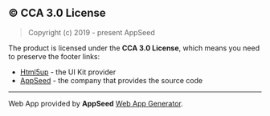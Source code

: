 ## © CCA 3.0 License

> Copyright (c) 2019 - present AppSeed

The product is licensed under the **CCA 3.0 License**, which means you need to preserve the footer links:

- [Html5up](https://html5up.net/) - the UI Kit provider
- [AppSeed](https://appseed.us) - the company that provides the source code

---
Web App provided by **AppSeed** [Web App Generator](https://appseed.us/app-generator).
